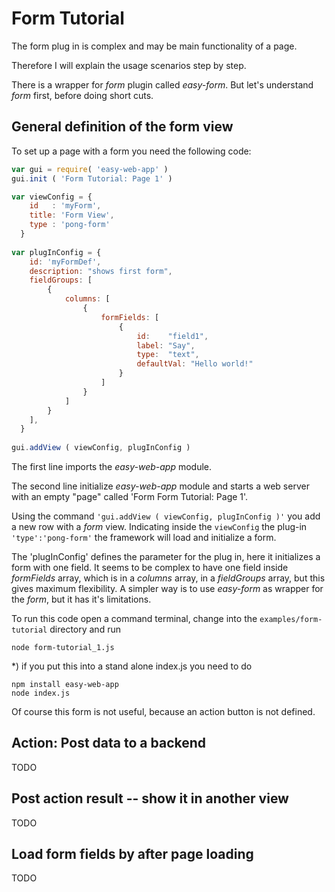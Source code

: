 # Form Tutorial
The form plug in is complex and may be main functionality of a page. 

Therefore I will explain the usage scenarios step by step.

There is a wrapper for _form_ plugin called _easy-form_. 
But let's understand _form_ first, before doing short cuts.

## General definition of the form view 
To set up a page with a form you need the following code:

```javascript
var gui = require( 'easy-web-app' )   
gui.init ( 'Form Tutorial: Page 1' )

var viewConfig = {
    id   : 'myForm',
    title: 'Form View',
    type : 'pong-form'    
  }
  
var plugInConfig = {
    id: 'myFormDef',
    description: "shows first form",
    fieldGroups: [
        {
            columns: [
                {
                    formFields: [
                        {
                            id:    "field1",
                            label: "Say",
                            type:  "text",
                            defaultVal: "Hello world!"
                        }
                    ]
                }
            ]
        }
    ],
  }
  
gui.addView ( viewConfig, plugInConfig ) 
```
The first line imports the _easy-web-app_ module.

The second line initialize _easy-web-app_ module and 
starts a web server with an empty "page" called 'Form Form Tutorial: Page 1'.

Using the command `'gui.addView ( viewConfig, plugInConfig )'`  you add a new row with a _form_ view.
Indicating inside the `viewConfig` the plug-in `'type':'pong-form'` the framework will load and initialize a form.  

The 'plugInConfig' defines the parameter for the plug in, here it initializes a form with one field.
It seems to be complex to have one field inside _formFields_ array, which is in a _columns_ array,
in a _fieldGroups_ array, but this gives maximum flexibility. 
A simpler way is to use _easy-form_ as wrapper for the _form_, but it has it's limitations.

To run this code open a command terminal, change into the `examples/form-tutorial` directory and run

    node form-tutorial_1.js

*) if you put this into a stand alone index.js you need to do

    npm install easy-web-app
    node index.js

Of course this form is not useful, because an action button is not defined. 

## Action: Post data to a backend 
TODO

## Post action result -- show it in another view
TODO

## Load form fields by after page loading
TODO




